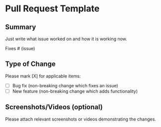 # Pull Request Template

## Summary
Just write what issue worked on and how it is working now.

Fixes # (issue)

## Type of Change
Please mark [X] for applicable items:

- [ ] Bug fix (non-breaking change which fixes an issue)
- [ ] New feature (non-breaking change which adds functionality)

## Screenshots/Videos (optional)
Please attach relevant screenshots or videos demonstrating the changes.